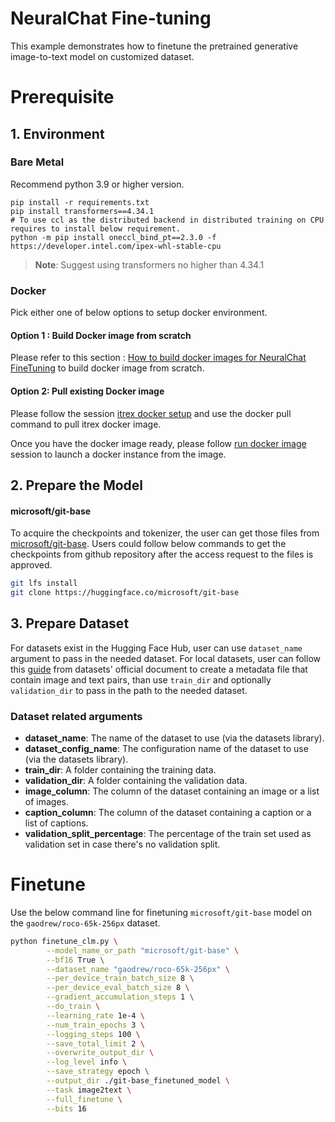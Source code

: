 NeuralChat Fine-tuning
============

This example demonstrates how to finetune the pretrained generative image-to-text model on customized dataset.

# Prerequisite​

## 1. Environment​
### Bare Metal
Recommend python 3.9 or higher version.
```shell
pip install -r requirements.txt
pip install transformers==4.34.1
# To use ccl as the distributed backend in distributed training on CPU requires to install below requirement.
python -m pip install oneccl_bind_pt==2.3.0 -f https://developer.intel.com/ipex-whl-stable-cpu
```
>**Note**: Suggest using transformers no higher than 4.34.1

### Docker 
Pick either one of below options to setup docker environment.
#### Option 1 : Build Docker image from scratch
Please refer to this section : [How to build docker images for NeuralChat FineTuning](../../../docker/finetuning/README.md#21-build-docker-image) to build docker image from scratch.  

#### Option 2: Pull existing Docker image
Please follow the session [itrex docker setup](../../../docker/finetuning/README.md#22-docker-pull-from-docker-hub) and use the docker pull command to pull itrex docker image.  


Once you have the docker image ready, please follow [run docker image](../../../docker/finetuning/README.md#3-create-docker-container) session to launch a docker instance from the image.   


## 2. Prepare the Model

#### microsoft/git-base
To acquire the checkpoints and tokenizer, the user can get those files from [microsoft/git-base](https://huggingface.co/microsoft/git-base).
Users could follow below commands to get the checkpoints from github repository after the access request to the files is approved.
```bash
git lfs install
git clone https://huggingface.co/microsoft/git-base
```

## 3. Prepare Dataset

For datasets exist in the Hugging Face Hub, user can use `dataset_name` argument to pass in the needed dataset.
For local datasets, user can follow this [guide](https://huggingface.co/docs/datasets/v2.18.0/en/image_dataset#image-captioning) from datasets' official document to create a metadata file that contain image and text pairs, than use `train_dir` and optionally `validation_dir` to pass in the path to the needed dataset.

### Dataset related arguments
- **dataset_name**: The name of the dataset to use (via the datasets library).
- **dataset_config_name**: The configuration name of the dataset to use (via the datasets library).
- **train_dir**: A folder containing the training data.
- **validation_dir**: A folder containing the validation data.
- **image_column**: The column of the dataset containing an image or a list of images.
- **caption_column**: The column of the dataset containing a caption or a list of captions.
- **validation_split_percentage**: The percentage of the train set used as validation set in case there's no validation split.

# Finetune

Use the below command line for finetuning `microsoft/git-base` model on the `gaodrew/roco-65k-256px` dataset.

```bash
python finetune_clm.py \
        --model_name_or_path "microsoft/git-base" \
        --bf16 True \
        --dataset_name "gaodrew/roco-65k-256px" \
        --per_device_train_batch_size 8 \
        --per_device_eval_batch_size 8 \
        --gradient_accumulation_steps 1 \
        --do_train \
        --learning_rate 1e-4 \
        --num_train_epochs 3 \
        --logging_steps 100 \
        --save_total_limit 2 \
        --overwrite_output_dir \
        --log_level info \
        --save_strategy epoch \
        --output_dir ./git-base_finetuned_model \
        --task image2text \
        --full_finetune \
        --bits 16
